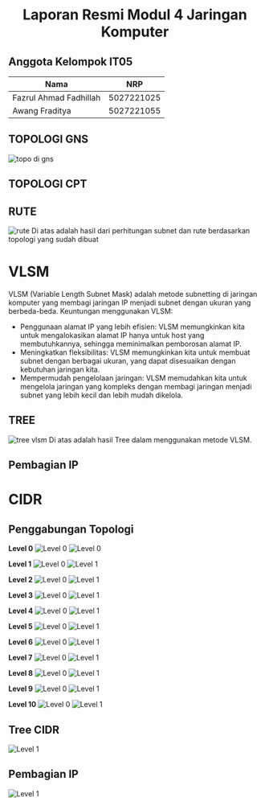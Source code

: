 <div align=center>

# Laporan Resmi Modul 4 Jaringan Komputer

</div>

## Anggota Kelompok IT05

|Nama|NRP|
|--|--|
|Fazrul Ahmad Fadhillah|5027221025|
|Awang Fraditya|5027221055|

## TOPOLOGI GNS
![topo di gns](img/topo_gns.png)

## TOPOLOGI CPT


## RUTE
![rute](img/rute.png)
Di atas adalah hasil dari perhitungan subnet dan rute berdasarkan topologi yang sudah dibuat


# VLSM
VLSM (Variable Length Subnet Mask) adalah metode subnetting di jaringan komputer yang membagi jaringan IP menjadi subnet dengan ukuran yang berbeda-beda. Keuntungan menggunakan VLSM:

- Penggunaan alamat IP yang lebih efisien: VLSM memungkinkan kita untuk mengalokasikan alamat IP hanya untuk host yang membutuhkannya, sehingga meminimalkan pemborosan alamat IP.
- Meningkatkan fleksibilitas: VLSM memungkinkan kita untuk membuat subnet dengan berbagai ukuran, yang dapat disesuaikan dengan kebutuhan jaringan kita.
- Mempermudah pengelolaan jaringan: VLSM memudahkan kita untuk mengelola jaringan yang kompleks dengan membagi jaringan menjadi subnet yang lebih kecil dan lebih mudah dikelola.
## TREE
![tree vlsm](img/Tree_VLSM.png)
Di atas adalah hasil Tree dalam menggunakan metode VLSM.

## Pembagian IP

# CIDR

## Penggabungan Topologi

**Level 0**
![Level 0](./img/A.png)
![Level 0](./img/rute.png)

**Level 1**
![Level 0](./img/B.png)
![Level 1](./img/TP-1.png)

**Level 2**
![Level 0](./img/C.png)
![Level 1](./img/TP-2.png)

**Level 3**
![Level 0](./img/D.png)
![Level 1](./img/TP-3.png)

**Level 4**
![Level 0](./img/E.png)
![Level 1](./img/TP-4.png)

**Level 5**
![Level 0](./img/F.png)
![Level 1](./img/TP-5.png)

**Level 6**
![Level 0](./img/G.png)
![Level 1](./img/TP-6.png)

**Level 7**
![Level 0](./img/H.png)
![Level 1](./img/TP-7.png)

**Level 8**
![Level 0](./img/I.png)
![Level 1](./img/TP-8.png)

**Level 9**
![Level 0](./img/J.png)
![Level 1](./img/TP-9.png)

**Level 10**
![Level 0](./img/K.png)
![Level 1](./img/TP-10.png)

## Tree CIDR

![Level 1](./img/Tree-CIDR.png)

## Pembagian IP

![Level 1](./img/IP.png)

